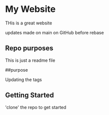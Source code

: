 # My Website

THis is a great website

updates made on main on GitHub before rebase

## Repo purposes

This is just a readme file

##purpose

Updating the tags

## Getting Started

'clone' the repo to get started
